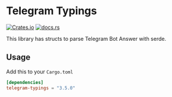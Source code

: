 # Telegram Typings
[![Crates.io](https://img.shields.io/crates/v/telegram-typings.svg)](https://crates.io/crates/telegram-typings)
[![docs.rs](https://docs.rs/telegram-typings/badge.svg)](https://docs.rs/telegram-typings)



This library has structs to parse Telegram Bot Answer with serde.

## Usage
Add this to your `Cargo.toml`
``` toml
[dependencies]
telegram-typings = "3.5.0"
```

